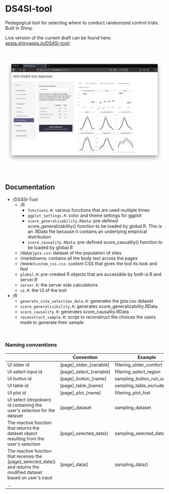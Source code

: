 # DS4SI-tool
Pedagogical tool for selecting where to conduct randomized control trials. Built in Shiny.

Live version of the current draft can be found here: [apsta.shinyapps.io/DS4SI-tool/](https://apsta.shinyapps.io/DS4SI-tool/)

<br>

![](screenshot.png)

<br>

## Documentation

- /DS4SI-Tool
  - /R
    - `functions.R`: various functions that are used multiple times
    - `ggplot_settings.R`: color and theme settings for ggplot
    - `score_generalizability.RData`: pre-defined score_generalizability() function to be loaded by global.R. This is an .RData file because it contains an underlying empirical distribution
    - `score_casuality.RData`: pre-defined score_casuality() function to be loaded by global.R
  - /data/`jpta.csv`: dataset of the population of sites
  - /markdowns: contains all the body text across the pages
  - /www/`custom_css.css`: custom CSS that gives the tool its look and feel
  - `global.R`: pre-created R objects that are accessible by both ui.R and server.R
  - `server.R`: the server side calculations
  - `ui.R`: the UI of the tool
- /R
  - `generate_site_selection_data.R`: generates the jpta.csv dataset
  - `score_generalizibility.R`: generates score_generalizability.RData
  - `score_causality.R`: generates score_causality.RData
  - `reconstruct_sample.R`: script to reconstruct the choices the users made to generate their sample

<br>

### Naming conventions

|                                                                                                                     | Convention                | Example                      |
|---------------------------------------------------------------------------------------------------------------------|---------------------------|------------------------------|
| UI slider id                                                                                                        | [page]_slider\_[variable] | filtering_slider_comfort     |
| UI select input id                                                                                                  | [page]_select\_[variable] | filtering_select_region      |
| UI button id                                                                                                        | [page]_button\_[name]    | sampling_button_run_sampling |
| UI table id                                                                                                         | [page]_table\_[name]      | sampling_table_excluded      |
| UI plot id                                                                                                          | [page]_plot\_[name]       | filtering_plot_hist          |
| UI select (dropdown) id containing the user's selection for the dataset                                                      | [page]_dataset            | sampling_dataset             |
| The reactive function that returns the dataset object resulting from the user's selection                           | [page]_selected\_data()   | sampling_selected_data()     |
| The reactive function that receives the [page]_selected_data() and returns the modified dataset based on user's input | [page]_data()             | sampling_data()              |
| ...                                                                                                                 |                           |                              |